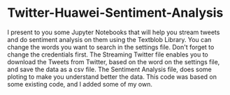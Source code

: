 # Twitter-Huawei-Sentiment-Analysis
I present to you some Jupyter Notebooks that will help you stream tweets and do sentiment analysis on them using the Textblob Library. You can change the words you want to search in the settings file. Don't forget to change the credentials first. 
The Streaming Twitter file enables you to download the Tweets from Twitter, based on the word on the settings file, and save the data as a csv file.
The Sentiment Analysis file, does some ploting to make you understand better the data. This code was based on some existing code, and I added some of my own.
